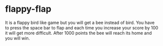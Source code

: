 # flappy-flap
It is a flappy bird like game but you will get a bee instead of bird. You have to press the space bar to flap and each time you increase your score by 100 it will get more difficult. After 1000 points the bee will reach its home and you will win.
